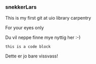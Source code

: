 ### snekkerLars
This is my first git at uio library carpentry

For your eyes only

Du vil neppe finne mye nyttig her :-)

`this is a code block`


Dette er  jo  bare vissvass!
